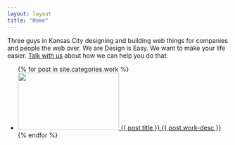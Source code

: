 ```yaml
---
layout: layout
title: "Home"
---
```

<p class="hero">
Three guys in Kansas City designing and building web things for companies and people the web over. We are Design is Easy. We want to make your life easier. <a href="/about/#contact">Talk with us</a> about how we can help you do that.
</p>


<ul class="work">
{% for post in site.categories.work %}
 <li>
  <a href="{{ post.url }}">
    <span class=work-img>
      <span class=screen></span>
      <!--<img src="/static/images/work/{{ post.preview-image }}" height="130" width="230" />-->
      <img src="http://placehold.it/460x260/E8117F/ffffff/&text=FPO" height="130" width="230" />
    </span>
    <span class=work-title> {{ post.title }} </span>
    <span class=work-desc> {{ post.work-desc }} </span>
  </a>
{% endfor %}
</ul>
